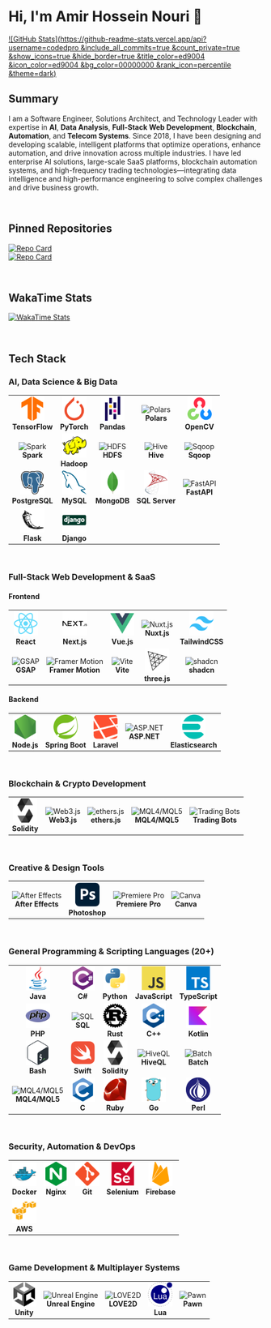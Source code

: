 # Hi, I'm Amir Hossein Nouri 👋

[![GitHub Stats](https://github-readme-stats.vercel.app/api?username=codedpro
&include_all_commits=true
&count_private=true
&show_icons=true
&hide_border=true
&title_color=ed9004
&icon_color=ed9004
&bg_color=00000000
&rank_icon=percentile
&theme=dark)](https://github.com/codedpro)
<br />

## Summary

I am a Software Engineer, Solutions Architect, and Technology Leader with expertise in **AI**, **Data Analysis**, **Full-Stack Web Development**, **Blockchain**, **Automation**, and **Telecom Systems**. Since 2018, I have been designing and developing scalable, intelligent platforms that optimize operations, enhance automation, and drive innovation across multiple industries. I have led enterprise AI solutions, large-scale SaaS platforms, blockchain automation systems, and high-frequency trading technologies—integrating data intelligence and high-performance engineering to solve complex challenges and drive business growth.

<br />

## Pinned Repositories

[![Repo Card](https://github-readme-stats.vercel.app/api/pin/?username=codedpro&repo=SomeAwesomeProject&show_owner=true&title_color=ed9004&icon_color=ed9004&bg_color=00000000&hide_border=true&theme=dark)](https://github.com/codedpro/SomeAwesomeProject)  
[![Repo Card](https://github-readme-stats.vercel.app/api/pin/?username=codedpro&repo=AnotherGreatRepo&title_color=ed9004&icon_color=ed9004&bg_color=00000000&hide_border=true&theme=dark)](https://github.com/codedpro/AnotherGreatRepo)

<br />

## WakaTime Stats

[![WakaTime Stats](https://github-readme-stats.vercel.app/api/wakatime?username=codedpro&hide_border=true&title_color=ed9004&icon_color=ed9004&bg_color=00000000&theme=dark)](https://wakatime.com/@codedpro)

<br />

## Tech Stack

### AI, Data Science & Big Data

<table>
  <tr>
    <td align="center"><img src="https://raw.githubusercontent.com/devicons/devicon/master/icons/tensorflow/tensorflow-original.svg" width="48" alt="TensorFlow"/><br/><b>TensorFlow</b></td>
    <td align="center"><img src="https://raw.githubusercontent.com/devicons/devicon/master/icons/pytorch/pytorch-original.svg" width="48" alt="PyTorch"/><br/><b>PyTorch</b></td>
    <td align="center"><img src="https://raw.githubusercontent.com/devicons/devicon/master/icons/pandas/pandas-original.svg" width="48" alt="Pandas"/><br/><b>Pandas</b></td>
    <td align="center"><img src="https://img.shields.io/badge/Polars-ed9004?style=flat-square" width="48" alt="Polars"/><br/><b>Polars</b></td>
    <td align="center"><img src="https://raw.githubusercontent.com/devicons/devicon/master/icons/opencv/opencv-original.svg" width="48" alt="OpenCV"/><br/><b>OpenCV</b></td>
  </tr>
  <tr>
    <td align="center"><img src="https://raw.githubusercontent.com/devicons/devicon/master/icons/apache-spark/apache-spark-original.svg" width="48" alt="Spark"/><br/><b>Spark</b></td>
    <td align="center"><img src="https://raw.githubusercontent.com/devicons/devicon/master/icons/hadoop/hadoop-original.svg" width="48" alt="Hadoop"/><br/><b>Hadoop</b></td>
    <td align="center"><img src="https://img.shields.io/badge/HDFS-ed9004?style=flat-square" width="48" alt="HDFS"/><br/><b>HDFS</b></td>
    <td align="center"><img src="https://img.shields.io/badge/Hive-ed9004?style=flat-square" width="48" alt="Hive"/><br/><b>Hive</b></td>
    <td align="center"><img src="https://img.shields.io/badge/Sqoop-ed9004?style=flat-square" width="48" alt="Sqoop"/><br/><b>Sqoop</b></td>
  </tr>
  <tr>
    <td align="center"><img src="https://raw.githubusercontent.com/devicons/devicon/master/icons/postgresql/postgresql-original.svg" width="48" alt="PostgreSQL"/><br/><b>PostgreSQL</b></td>
    <td align="center"><img src="https://raw.githubusercontent.com/devicons/devicon/master/icons/mysql/mysql-original.svg" width="48" alt="MySQL"/><br/><b>MySQL</b></td>
    <td align="center"><img src="https://raw.githubusercontent.com/devicons/devicon/master/icons/mongodb/mongodb-original.svg" width="48" alt="MongoDB"/><br/><b>MongoDB</b></td>
    <td align="center"><img src="https://raw.githubusercontent.com/devicons/devicon/master/icons/microsoftsqlserver/microsoftsqlserver-original.svg" width="48" alt="SQL Server"/><br/><b>SQL Server</b></td>
    <td align="center"><img src="https://img.shields.io/badge/FastAPI-ed9004?style=flat-square" width="48" alt="FastAPI"/><br/><b>FastAPI</b></td>
  </tr>
  <tr>
    <td align="center"><img src="https://raw.githubusercontent.com/devicons/devicon/master/icons/flask/flask-original.svg" width="48" alt="Flask"/><br/><b>Flask</b></td>
    <td align="center"><img src="https://raw.githubusercontent.com/devicons/devicon/master/icons/django/django-original.svg" width="48" alt="Django"/><br/><b>Django</b></td>
  </tr>
</table>

<br />

### Full-Stack Web Development & SaaS

#### Frontend

<table>
  <tr>
    <td align="center"><img src="https://raw.githubusercontent.com/devicons/devicon/master/icons/react/react-original.svg" width="48" alt="React"/><br/><b>React</b></td>
    <td align="center"><img src="https://raw.githubusercontent.com/devicons/devicon/master/icons/nextjs/nextjs-original-wordmark.svg" width="48" alt="Next.js"/><br/><b>Next.js</b></td>
    <td align="center"><img src="https://raw.githubusercontent.com/devicons/devicon/master/icons/vuejs/vuejs-original.svg" width="48" alt="Vue.js"/><br/><b>Vue.js</b></td>
    <td align="center"><img src="https://img.shields.io/badge/Nuxt.js-ed9004?style=flat-square" width="48" alt="Nuxt.js"/><br/><b>Nuxt.js</b></td>
    <td align="center"><img src="https://raw.githubusercontent.com/devicons/devicon/master/icons/tailwindcss/tailwindcss-plain.svg" width="48" alt="TailwindCSS"/><br/><b>TailwindCSS</b></td>
  </tr>
  <tr>
    <td align="center"><img src="https://img.shields.io/badge/GSAP-ed9004?style=flat-square" width="48" alt="GSAP"/><br/><b>GSAP</b></td>
    <td align="center"><img src="https://img.shields.io/badge/FramerMotion-ed9004?style=flat-square" width="48" alt="Framer Motion"/><br/><b>Framer Motion</b></td>
    <td align="center"><img src="https://vitejs.dev/logo.svg" width="48" alt="Vite"/><br/><b>Vite</b></td>
    <td align="center"><img src="https://raw.githubusercontent.com/devicons/devicon/master/icons/threejs/threejs-original.svg" width="48" alt="three.js"/><br/><b>three.js</b></td>
    <td align="center"><img src="https://img.shields.io/badge/shadcn-ed9004?style=flat-square" width="48" alt="shadcn"/><br/><b>shadcn</b></td>
  </tr>
</table>

#### Backend

<table>
  <tr>
    <td align="center"><img src="https://raw.githubusercontent.com/devicons/devicon/master/icons/nodejs/nodejs-original.svg" width="48" alt="Node.js"/><br/><b>Node.js</b></td>
    <td align="center"><img src="https://raw.githubusercontent.com/devicons/devicon/master/icons/spring/spring-original.svg" width="48" alt="Spring Boot"/><br/><b>Spring Boot</b></td>
    <td align="center"><img src="https://raw.githubusercontent.com/devicons/devicon/master/icons/laravel/laravel-plain.svg" width="48" alt="Laravel"/><br/><b>Laravel</b></td>
    <td align="center"><img src="https://raw.githubusercontent.com/devicons/devicon/master/icons/aspnetcore/aspnetcore-original.svg" width="48" alt="ASP.NET"/><br/><b>ASP.NET</b></td>
    <td align="center"><img src="https://raw.githubusercontent.com/devicons/devicon/master/icons/elasticsearch/elasticsearch-plain.svg" width="48" alt="Elasticsearch"/><br/><b>Elasticsearch</b></td>
  </tr>
</table>

<br />

### Blockchain & Crypto Development

<table>
  <tr>
    <td align="center"><img src="https://raw.githubusercontent.com/devicons/devicon/master/icons/solidity/solidity-original.svg" width="48" alt="Solidity"/><br/><b>Solidity</b></td>
    <td align="center"><img src="https://img.shields.io/badge/Web3.js-ed9004?style=flat-square" width="48" alt="Web3.js"/><br/><b>Web3.js</b></td>
    <td align="center"><img src="https://img.shields.io/badge/ethers.js-ed9004?style=flat-square" width="48" alt="ethers.js"/><br/><b>ethers.js</b></td>
    <td align="center"><img src="https://img.shields.io/badge/MQL4/MQL5-ed9004?style=flat-square" width="48" alt="MQL4/MQL5"/><br/><b>MQL4/MQL5</b></td>
    <td align="center"><img src="https://img.shields.io/badge/TradingBots-ed9004?style=flat-square" width="48" alt="Trading Bots"/><br/><b>Trading Bots</b></td>
  </tr>
</table>

<br />

### Creative & Design Tools

<table>
  <tr>
    <td align="center"><img src="https://img.shields.io/badge/AfterEffects-ed9004?style=flat-square" width="48" alt="After Effects"/><br/><b>After Effects</b></td>
    <td align="center"><img src="https://raw.githubusercontent.com/devicons/devicon/master/icons/photoshop/photoshop-plain.svg" width="48" alt="Photoshop"/><br/><b>Photoshop</b></td>
    <td align="center"><img src="https://img.shields.io/badge/PremierePro-ed9004?style=flat-square" width="48" alt="Premiere Pro"/><br/><b>Premiere Pro</b></td>
    <td align="center"><img src="https://img.shields.io/badge/Canva-ed9004?style=flat-square" width="48" alt="Canva"/><br/><b>Canva</b></td>
  </tr>
</table>

<br />

### General Programming & Scripting Languages (20+)

<table>
  <tr>
    <td align="center"><img src="https://raw.githubusercontent.com/devicons/devicon/master/icons/java/java-original.svg" width="48" alt="Java"/><br/><b>Java</b></td>
    <td align="center"><img src="https://raw.githubusercontent.com/devicons/devicon/master/icons/csharp/csharp-original.svg" width="48" alt="C#"/><br/><b>C#</b></td>
    <td align="center"><img src="https://raw.githubusercontent.com/devicons/devicon/master/icons/python/python-original.svg" width="48" alt="Python"/><br/><b>Python</b></td>
    <td align="center"><img src="https://raw.githubusercontent.com/devicons/devicon/master/icons/javascript/javascript-original.svg" width="48" alt="JavaScript"/><br/><b>JavaScript</b></td>
    <td align="center"><img src="https://raw.githubusercontent.com/devicons/devicon/master/icons/typescript/typescript-original.svg" width="48" alt="TypeScript"/><br/><b>TypeScript</b></td>
  </tr>
  <tr>
    <td align="center"><img src="https://raw.githubusercontent.com/devicons/devicon/master/icons/php/php-original.svg" width="48" alt="PHP"/><br/><b>PHP</b></td>
    <td align="center"><img src="https://img.shields.io/badge/SQL-ed9004?style=flat-square" width="48" alt="SQL"/><br/><b>SQL</b></td>
    <td align="center"><img src="https://raw.githubusercontent.com/devicons/devicon/master/icons/rust/rust-plain.svg" width="48" alt="Rust"/><br/><b>Rust</b></td>
    <td align="center"><img src="https://raw.githubusercontent.com/devicons/devicon/master/icons/cplusplus/cplusplus-original.svg" width="48" alt="C++"/><br/><b>C++</b></td>
    <td align="center"><img src="https://raw.githubusercontent.com/devicons/devicon/master/icons/kotlin/kotlin-original.svg" width="48" alt="Kotlin"/><br/><b>Kotlin</b></td>
  </tr>
  <tr>
    <td align="center"><img src="https://raw.githubusercontent.com/devicons/devicon/master/icons/bash/bash-original.svg" width="48" alt="Bash"/><br/><b>Bash</b></td>
    <td align="center"><img src="https://raw.githubusercontent.com/devicons/devicon/master/icons/swift/swift-original.svg" width="48" alt="Swift"/><br/><b>Swift</b></td>
    <td align="center"><img src="https://raw.githubusercontent.com/devicons/devicon/master/icons/solidity/solidity-original.svg" width="48" alt="Solidity"/><br/><b>Solidity</b></td>
    <td align="center"><img src="https://img.shields.io/badge/HiveQL-ed9004?style=flat-square" width="48" alt="HiveQL"/><br/><b>HiveQL</b></td>
    <td align="center"><img src="https://img.shields.io/badge/Batch-ed9004?style=flat-square" width="48" alt="Batch"/><br/><b>Batch</b></td>
  </tr>
  <tr>
    <td align="center"><img src="https://img.shields.io/badge/MQL4/MQL5-ed9004?style=flat-square" width="48" alt="MQL4/MQL5"/><br/><b>MQL4/MQL5</b></td>
    <td align="center"><img src="https://raw.githubusercontent.com/devicons/devicon/master/icons/c/c-original.svg" width="48" alt="C"/><br/><b>C</b></td>
    <td align="center"><img src="https://raw.githubusercontent.com/devicons/devicon/master/icons/ruby/ruby-original.svg" width="48" alt="Ruby"/><br/><b>Ruby</b></td>
    <td align="center"><img src="https://raw.githubusercontent.com/devicons/devicon/master/icons/go/go-original.svg" width="48" alt="Go"/><br/><b>Go</b></td>
    <td align="center"><img src="https://raw.githubusercontent.com/devicons/devicon/master/icons/perl/perl-original.svg" width="48" alt="Perl"/><br/><b>Perl</b></td>
  </tr>
</table>

<br />

### Security, Automation & DevOps

<table>
  <tr>
    <td align="center"><img src="https://raw.githubusercontent.com/devicons/devicon/master/icons/docker/docker-original.svg" width="48" alt="Docker"/><br/><b>Docker</b></td>
    <td align="center"><img src="https://raw.githubusercontent.com/devicons/devicon/master/icons/nginx/nginx-original.svg" width="48" alt="Nginx"/><br/><b>Nginx</b></td>
    <td align="center"><img src="https://raw.githubusercontent.com/devicons/devicon/master/icons/git/git-original.svg" width="48" alt="Git"/><br/><b>Git</b></td>
    <td align="center"><img src="https://raw.githubusercontent.com/devicons/devicon/master/icons/selenium/selenium-original.svg" width="48" alt="Selenium"/><br/><b>Selenium</b></td>
    <td align="center"><img src="https://raw.githubusercontent.com/devicons/devicon/master/icons/firebase/firebase-plain.svg" width="48" alt="Firebase"/><br/><b>Firebase</b></td>
  </tr>
  <tr>
    <td align="center"><img src="https://raw.githubusercontent.com/devicons/devicon/master/icons/amazonwebservices/amazonwebservices-original.svg" width="48" alt="AWS"/><br/><b>AWS</b></td>
  </tr>
</table>

<br />

### Game Development & Multiplayer Systems

<table>
  <tr>
    <td align="center"><img src="https://raw.githubusercontent.com/devicons/devicon/master/icons/unity/unity-original.svg" width="48" alt="Unity"/><br/><b>Unity</b></td>
    <td align="center"><img src="https://img.shields.io/badge/UnrealEngine-ed9004?style=flat-square" width="48" alt="Unreal Engine"/><br/><b>Unreal Engine</b></td>
    <td align="center"><img src="https://img.shields.io/badge/LOVE2D-ed9004?style=flat-square" width="48" alt="LOVE2D"/><br/><b>LOVE2D</b></td>
    <td align="center"><img src="https://raw.githubusercontent.com/devicons/devicon/master/icons/lua/lua-original.svg" width="48" alt="Lua"/><br/><b>Lua</b></td>
    <td align="center"><img src="https://img.shields.io/badge/Pawn-ed9004?style=flat-square" width="48" alt="Pawn"/><br/><b>Pawn</b></td>
  </tr>
</table>
